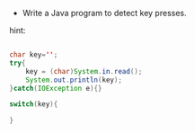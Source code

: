 * Write a Java program to detect key presses.

hint:

```Java

char key='';
try{
    key = (char)System.in.read();
    System.out.println(key);
}catch(IOException e){}

switch(key){

}
```